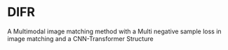 # DIFR
A Multimodal image matching method with a Multi negative sample loss  in image matching and a  CNN-Transformer Structure
